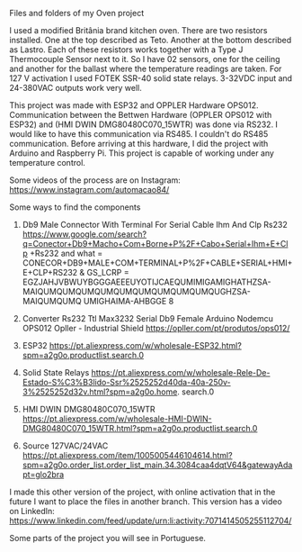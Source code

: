 Files and folders of my Oven project

I used a modified Britânia brand kitchen oven. There are two resistors installed. One at the top described as Teto. Another at the bottom described as Lastro. Each of these resistors works together with a Type J Thermocouple Sensor next to it. So I have 02 sensors, one for the ceiling and another for the ballast where the temperature readings are taken. For 127 V activation I used FOTEK SSR-40 solid state relays. 3-32VDC input and 24-380VAC outputs work very well.

This project was made with ESP32 and OPPLER Hardware OPS012. Communication between the Bettwen Hardware (OPPLER OPS012 with ESP32) and (HMI DWIN DMG80480C070_15WTR) was done via RS232. I would like to have this communication via RS485. I couldn't do RS485 communication. Before arriving at this hardware, I did the project with Arduino and Raspberry Pi. This project is capable of working under any temperature control.



Some videos of the process are on Instagram: https://www.instagram.com/automacao84/

Some ways to find the components

1) Db9 Male Connector With Terminal For Serial Cable Ihm And Clp Rs232 
https://www.google.com/search?q=Conector+Db9+Macho+Com+Borne+P%2F+Cabo+Serial+Ihm+E+Clp +Rs232 and what = CONECOR+DB9+MALE+COM+TERMINAL+P%2F+CABLE+SERIAL+HMI+E+CLP+RS232 & GS_LCRP = EGZJAHJVBWUYBGGGAEEEUYOTIJCAEQUMIMIGAMIGHATHZSA-MAIQUMQUMQUMQUMQUMQUMQUMQUMQUMQUGHZSA-MAIQUMQUMQ UMIGHAIMA-AHBGGE 8

2) Converter Rs232 Ttl Max3232 Serial Db9 Female Arduino Nodemcu
OPS012 Opller - Industrial Shield https://opller.com/pt/produtos/ops012/

3) ESP32 
https://pt.aliexpress.com/w/wholesale-ESP32.html?spm=a2g0o.productlist.search.0

4) Solid State Relays 
https://pt.aliexpress.com/w/wholesale-Rele-De-Estado-S%C3%B3lido-Ssr%2525252d40da-40a-250v-3%2525252d32v.html?spm=a2g0o.home. search.0

5) HMI DWIN DMG80480C070_15WTR 
https://pt.aliexpress.com/w/wholesale-HMI-DWIN-DMG80480C070_15WTR.html?spm=a2g0o.productlist.search.0

6) Source 127VAC/24VAC 
https://pt.aliexpress.com/item/1005005446104614.html?spm=a2g0o.order_list.order_list_main.34.3084caa4dqtV64&gatewayAdapt=glo2bra


I made this other version of the project, with online activation that in the future I want to place the files in another branch. This version has a video on LinkedIn: https://www.linkedin.com/feed/update/urn:li:activity:7071414505255112704/

Some parts of the project you will see in Portuguese.